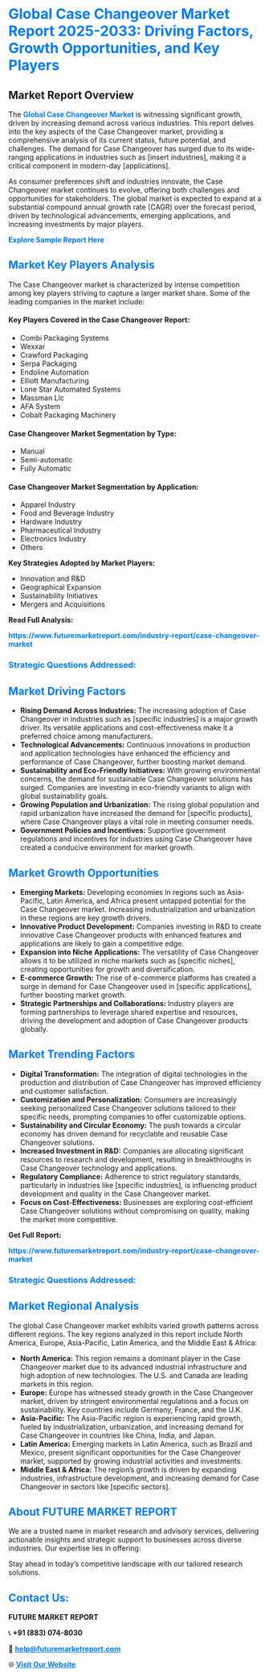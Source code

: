 <h1 style="color: #007BFF;">Global Case Changeover Market Report 2025-2033: Driving Factors, Growth Opportunities, and Key Players</h1>

<section id="overview">
<h2>Market Report Overview</h2>
<p>The <a href="https://www.futuremarketreport.com/industry-report/case-changeover-market" style="color: #007BFF; text-decoration: none;"><strong>Global Case Changeover Market</strong></a> is witnessing significant growth, driven by increasing demand across various industries. This report delves into the key aspects of the Case Changeover market, providing a comprehensive analysis of its current status, future potential, and challenges. The demand for Case Changeover has surged due to its wide-ranging applications in industries such as [insert industries], making it a critical component in modern-day [applications].</p>
<p>As consumer preferences shift and industries innovate, the Case Changeover market continues to evolve, offering both challenges and opportunities for stakeholders. The global market is expected to expand at a substantial compound annual growth rate (CAGR) over the forecast period, driven by technological advancements, emerging applications, and increasing investments by major players.</p>
</section>

<section id="overview">
<p><a href="https://www.futuremarketreport.com/request-sample/reportId=56054" style="color: #007BFF; text-decoration: none;"><strong>Explore Sample Report Here</strong></a></p>
</section>

<section id="key-players">
<h2 style="color: #007BFF;">Market Key Players Analysis</h2>
<p>The Case Changeover market is characterized by intense competition among key players striving to capture a larger market share. Some of the leading companies in the market include:</p>
<h4>Key Players Covered in the Case Changeover Report:</h4>
<ul><li>Combi Packaging Systems</li><li>Wexxar</li><li>Crawford Packaging</li><li>Serpa Packaging</li><li>Endoline Automation</li><li>Elliott Manufacturing</li><li>Lone Star Automated Systems</li><li>Massman Llc</li><li>AFA System</li><li>Cobalt Packaging Machinery</li></ul>
<h4>Case Changeover Market Segmentation by Type:</h4>
<ul><li>Manual</li><li>Semi-automatic</li><li>Fully Automatic</li></ul>

<h4>Case Changeover Market Segmentation by Application:</h4>
<ul><li>Apparel Industry</li><li>Food and Beverage Industry</li><li>Hardware Industry</li><li>Pharmaceutical Industry</li><li>Electronics Industry</li><li>Others</li></ul>
<p><strong>Key Strategies Adopted by Market Players:</strong></p>
<ul>
<li>Innovation and R&D</li>
<li>Geographical Expansion</li>
<li>Sustainability Initiatives</li>
<li>Mergers and Acquisitions</li>
</ul>
</section>

<section>
<p><strong>Read Full Analysis: </strong></p><a href="https://www.futuremarketreport.com/industry-report/case-changeover-market" style="color: #007BFF; text-decoration: none;"><strong>https://www.futuremarketreport.com/industry-report/case-changeover-market</strong></a>
<h3 style="color: #007BFF;">Strategic Questions Addressed:</h3>
</section>

<section id="driving-factors">
<h2 style="color: #007BFF;">Market Driving Factors</h2>
<ul>
<li><strong>Rising Demand Across Industries:</strong> The increasing adoption of Case Changeover in industries such as [specific industries] is a major growth driver. Its versatile applications and cost-effectiveness make it a preferred choice among manufacturers.</li>
<li><strong>Technological Advancements:</strong> Continuous innovations in production and application technologies have enhanced the efficiency and performance of Case Changeover, further boosting market demand.</li>
<li><strong>Sustainability and Eco-Friendly Initiatives:</strong> With growing environmental concerns, the demand for sustainable Case Changeover solutions has surged. Companies are investing in eco-friendly variants to align with global sustainability goals.</li>
<li><strong>Growing Population and Urbanization:</strong> The rising global population and rapid urbanization have increased the demand for [specific products], where Case Changeover plays a vital role in meeting consumer needs.</li>
<li><strong>Government Policies and Incentives:</strong> Supportive government regulations and incentives for industries using Case Changeover have created a conducive environment for market growth.</li>
</ul>
</section>

<section id="growth-opportunities">
<h2 style="color: #007BFF;">Market Growth Opportunities</h2>
<ul>
<li><strong>Emerging Markets:</strong> Developing economies in regions such as Asia-Pacific, Latin America, and Africa present untapped potential for the Case Changeover market. Increasing industrialization and urbanization in these regions are key growth drivers.</li>
<li><strong>Innovative Product Development:</strong> Companies investing in R&D to create innovative Case Changeover products with enhanced features and applications are likely to gain a competitive edge.</li>
<li><strong>Expansion into Niche Applications:</strong> The versatility of Case Changeover allows it to be utilized in niche markets such as [specific niches], creating opportunities for growth and diversification.</li>
<li><strong>E-commerce Growth:</strong> The rise of e-commerce platforms has created a surge in demand for Case Changeover used in [specific applications], further boosting market growth.</li>
<li><strong>Strategic Partnerships and Collaborations:</strong> Industry players are forming partnerships to leverage shared expertise and resources, driving the development and adoption of Case Changeover products globally.</li>
</ul>
</section>

<section id="trending-factors">
<h2 style="color: #007BFF;">Market Trending Factors</h2>
<ul>
<li><strong>Digital Transformation:</strong> The integration of digital technologies in the production and distribution of Case Changeover has improved efficiency and customer satisfaction.</li>
<li><strong>Customization and Personalization:</strong> Consumers are increasingly seeking personalized Case Changeover solutions tailored to their specific needs, prompting companies to offer customizable options.</li>
<li><strong>Sustainability and Circular Economy:</strong> The push towards a circular economy has driven demand for recyclable and reusable Case Changeover solutions.</li>
<li><strong>Increased Investment in R&D:</strong> Companies are allocating significant resources to research and development, resulting in breakthroughs in Case Changeover technology and applications.</li>
<li><strong>Regulatory Compliance:</strong> Adherence to strict regulatory standards, particularly in industries like [specific industries], is influencing product development and quality in the Case Changeover market.</li>
<li><strong>Focus on Cost-Effectiveness:</strong> Businesses are exploring cost-efficient Case Changeover solutions without compromising on quality, making the market more competitive.</li>
</ul>
</section>

<section>
<p><strong>Get Full Report: </strong></p><a href="https://www.futuremarketreport.com/industry-report/case-changeover-market" style="color: #007BFF; text-decoration: none;"><strong>https://www.futuremarketreport.com/industry-report/case-changeover-market</strong></a>
<h3 style="color: #007BFF;">Strategic Questions Addressed:</h3>
</section>


<section id="regional-analysis">
<h2 style="color: #007BFF;">Market Regional Analysis</h2>
<p>The global Case Changeover market exhibits varied growth patterns across different regions. The key regions analyzed in this report include North America, Europe, Asia-Pacific, Latin America, and the Middle East & Africa:</p>
<ul>
<li><strong>North America:</strong> This region remains a dominant player in the Case Changeover market due to its advanced industrial infrastructure and high adoption of new technologies. The U.S. and Canada are leading markets in this region.</li>
<li><strong>Europe:</strong> Europe has witnessed steady growth in the Case Changeover market, driven by stringent environmental regulations and a focus on sustainability. Key countries include Germany, France, and the U.K.</li>
<li><strong>Asia-Pacific:</strong> The Asia-Pacific region is experiencing rapid growth, fueled by industrialization, urbanization, and increasing demand for Case Changeover in countries like China, India, and Japan.</li>
<li><strong>Latin America:</strong> Emerging markets in Latin America, such as Brazil and Mexico, present significant opportunities for the Case Changeover market, supported by growing industrial activities and investments.</li>
<li><strong>Middle East & Africa:</strong> The region’s growth is driven by expanding industries, infrastructure development, and increasing demand for Case Changeover in sectors like [specific sectors].</li>
</ul>
</section>

<footer>
<h2 style="color: #007BFF;">About FUTURE MARKET REPORT</h2>
<p>We are a trusted name in market research and advisory services, delivering actionable insights and strategic support to businesses across diverse industries. Our expertise lies in offering:</p>

<p>Stay ahead in today’s competitive landscape with our tailored research solutions.</p>

<h2 style="color: #007BFF;">Contact Us:</h2>
<p><strong>FUTURE MARKET REPORT</strong></p>
<p>📞 <strong>+91 (883) 074-8030</strong></p>
<p>📧 <strong><a href="mailto:help@futuremarketreport.com" style="color: #007BFF;">help@futuremarketreport.com</a></strong></p>
<p>🌐 <strong><a href="https://www.futuremarketreport.com/" style="color: #007BFF;">Visit Our Website</a></strong></p>
</footer>